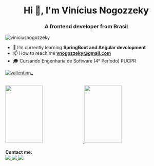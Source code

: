 <h1 align="center">Hi 👋, I'm Vinícius Nogozzeky</h1>
<h3 align="center">A frontend developer from Brasil</h3>

<p align="left"> <img src="https://komarev.com/ghpvc/?username=viniciusnogozzeky&label=Profile%20views&color=0e75b6&style=flat" alt="viniciusnogozzeky" /> </p>

- 🌱 I’m currently learning **SpringBoot and Angular devolopment**
- 📫 How to reach me **vnogozzeky@gmail.com**
- 🎓 Cursando Engenharia de Software (4° Período) PUCPR

<p align="left"> <a href="https://twitter.com/vallentinn_" target="blank"><img src="https://img.shields.io/twitter/follow/vallentinn_?logo=twitter&style=for-the-badge" alt="vallentinn_" style="background none" /></a> </p>

<div style="display: inline_block"><br>
  <a href="https://github.com/ViniciusNogozzeky">
    <img height="180em" width="48%" src="https://github-readme-stats.vercel.app/api?username=ViniciusNogozzeky&show_icons=true&theme=tokyonight&include_all_commits=true&count_private=true"/> <img height="180em" width="48%" src="https://github-readme-stats.vercel.app/api/top-langs/?username=ViniciusNogozzeky&layout=compact&langs_count=7&theme=tokyonight"/>
  </a>
</div>

<div style="display: inline_block"><br>
  <strong>Contact me:</strong><br>
  <a href="https://www.linkedin.com/in/viniciusnogozzeky-917394212/" target="_blank">
    <img src="https://img.shields.io/badge/LinkedIn-0077B5?style=for-the-badge&logo=linkedin&logoColor=white">
  </a>
  <a href="https://www.instagram.com/viniciusnogozzeky/" target="_blank">
    <img src="https://img.shields.io/badge/Instagram-E4405F?style=for-the-badge&logo=instagram&logoColor=white">
  </a>
  <a href="mailto:vnogozzeky@gmail.com" target="_blank">
    <img src="https://img.shields.io/badge/Gmail-D14836?style=for-the-badge&logo=gmail&logoColor=white">
  </a>
</div>
